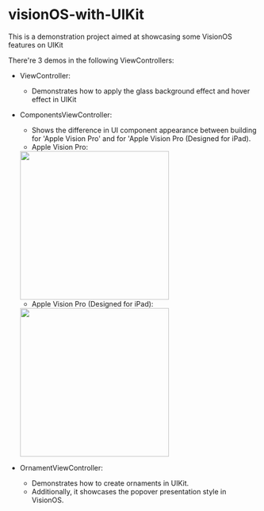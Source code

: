 # visionOS-with-UIKit
This is a demonstration project aimed at showcasing some VisionOS features on UIKit

There're 3 demos in the following ViewControllers:
- ViewController:
  - Demonstrates how to apply the glass background effect and hover effect in UIKit
- ComponentsViewController:
  - Shows the difference in UI component appearance between building for 'Apple Vision Pro' and for 'Apple Vision Pro (Designed for iPad).
  - Apple Vision Pro:
  <img src=https://github.com/ChiaoteNi/visionOS-with-UIKit/assets/40178645/3441b68d-6c69-4a3d-aad4-0a177f07bd20 width=300/>

  - Apple Vision Pro (Designed for iPad):
  <img src=https://github.com/ChiaoteNi/visionOS-with-UIKit/assets/40178645/ae5e6605-6733-4e37-bea3-ce4046f64884 width=300/>

- OrnamentViewController:
  - Demonstrates how to create ornaments in UIKit.
  - Additionally, it showcases the popover presentation style in VisionOS.
